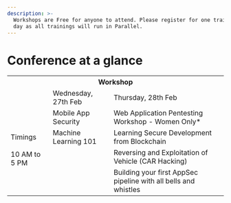 ```yaml
---
description: >-
  Workshops are Free for anyone to attend. Please register for one training per
  day as all trainings will run in Parallel.
---
```


# Conference at a glance

<table class="tg">
  <tr>
    <th class="tg-7btt" colspan="3">Workshop</th>
  </tr>
  <tr>
    <td class="tg-7btt" rowspan="5"><br><br>Timings<br><br>10 AM to 5 PM<br></td>
    <td class="tg-7btt">Wednesday, 27th Feb</td>
    <td class="tg-7btt">Thursday, 28th Feb</td>
  </tr>
  <tr>
    <td class="tg-0pky">Mobile App Security</td>
    <td class="tg-0pky">Web Application Pentesting Workshop - Women Only*</td>
  </tr>
  <tr>
    <td class="tg-0lax">Machine Learning 101</td>
    <td class="tg-0lax">Learning Secure Development from Blockchain</td>
  </tr>
  <tr>
    <td class="tg-0lax"></td>
    <td class="tg-0lax">Reversing and Exploitation of Vehicle (CAR Hacking)</td>
  </tr>
  <tr>
    <td class="tg-0lax"></td>
    <td class="tg-0lax">Building your first AppSec pipeline with all bells and whistles</td>
  </tr>
</table>





